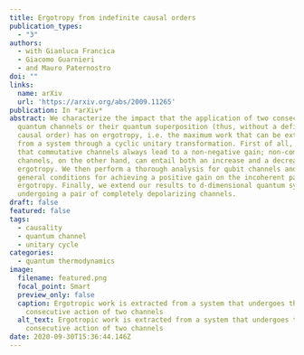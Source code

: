 ```yaml
---
title: Ergotropy from indefinite causal orders
publication_types:
  - "3"
authors:
  - with Gianluca Francica
  - Giacomo Guarnieri
  - and Mauro Paternostro
doi: ""
links:
  name: arXiv
  url: 'https://arxiv.org/abs/2009.11265'
publication: In *arXiv*
abstract: We characterize the impact that the application of two consecutive
  quantum channels or their quantum superposition (thus, without a definite
  causal order) has on ergotropy, i.e. the maximum work that can be extracted
  from a system through a cyclic unitary transformation. First of all, we show
  that commutative channels always lead to a non-negative gain; non-commutative
  channels, on the other hand, can entail both an increase and a decrease in
  ergotropy. We then perform a thorough analysis for qubit channels and provide
  general conditions for achieving a positive gain on the incoherent part of
  ergotropy. Finally, we extend our results to d-dimensional quantum systems
  undergoing a pair of completely depolarizing channels.
draft: false
featured: false
tags:
  - causality
  - quantum channel
  - unitary cycle
categories:
  - quantum thermodynamics
image:
  filename: featured.png
  focal_point: Smart
  preview_only: false
  caption: Ergotropic work is extracted from a system that undergoes the
    consecutive action of two channels
  alt_text: Ergotropic work is extracted from a system that undergoes the
    consecutive action of two channels
date: 2020-09-30T15:36:44.146Z
---
```

